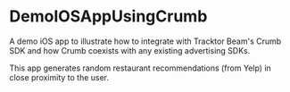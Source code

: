 DemoIOSAppUsingCrumb
=====

A demo iOS app to illustrate how to integrate with Tracktor Beam's Crumb SDK and how Crumb coexists with any existing advertising SDKs.

This app generates random restaurant recommendations (from Yelp) in close proximity to the user. 
